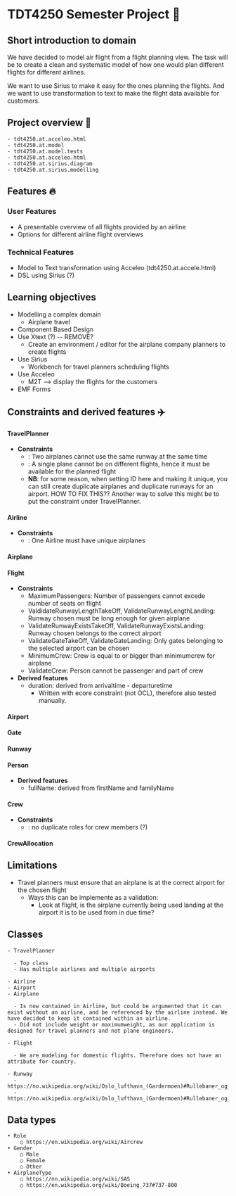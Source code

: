 # TDT4250 Semester Project 💾

## Short introduction to domain
We have decided to model air flight from a flight planning view. The task will be to create a clean and systematic model of how one would plan different flights for different airlines.
    
We want to use Sirius to make it easy for the ones planning the flights. And we want to use transformation to text to make the flight data available for customers.

## Project overview 📢

    - tdt4250.at.acceleo.html
    - tdt4250.at.model
    - tdt4250.at.model.tests
    - tdt4250.at.acceleo.html
    - tdt4250.at.sirius.diagram
    - tdt4250.at.sirius.modelling

## Features 🔥

### User Features

- A presentable overview of all flights provided by an airline
- Options for different airline flight overviews

### Technical Features

- Model to Text transformation using Acceleo (tdt4250.at.accele.html)
- DSL using Sirius (?)

## Learning objectives

- Modelling a complex domain
  - Airplane travel
- Component Based Design
- Use Xtext (?) -- REMOVE?
  - Create an environment / editor for the airplane company planners to create flights
- Use Sirius
  - Workbench for travel planners scheduling flights 
- Use Acceleo 
  - M2T --> display the flights for the customers
- EMF Forms

## Constraints and derived features ✈️

#### TravelPlanner
  - **Constraints**
    - <constraintname>: Two airplanes cannot use the same runway at the same time
    - <constraintname>: A single plane cannot be on different flights, hence it must be available for the planned flight
    - **NB**: for some reason, when setting ID here and making it unique, you can still create duplicate airplanes and duplicate runways for an airport. HOW TO FIX THIS?? Another way to solve this might be to put the constraint under TravelPlanner. 
#### Airline
  - **Constraints**
    - <constraintName>: One Airline must have unique airplanes 
#### Airplane
#### Flight
  - **Constraints**
    - MaximumPassengers: Number of passengers cannot excede number of seats on flight 
    - ValdidateRunwayLengthTakeOff, ValidateRunwayLengthLanding: Runway chosen must be long enough for given airplane
    - ValidateRunwayExistsTakeOff, ValidateRunwayExistsLanding: Runway chosen belongs to the correct airport  
    - ValidateGateTakeOff, ValidateGateLanding: Only gates belonging to the selected airport can be chosen
    - MinimumCrew: Crew is equal to or bigger than minimumcrew for airplane
    - ValidateCrew: Person cannot be passenger and part of crew
  - **Derived features**
    - duration: derived from arrivaltime - departuretime
      - Written with ecore constraint (not OCL), therefore also tested manually. 
#### Airport
#### Gate
#### Runway
#### Person
  - **Derived features**
    - fullName: derived from firstName and familyName
#### Crew
  - **Constraints**
    - <constraintname>: no duplicate roles for crew members (?)
#### CrewAllocation

## Limitations 
- Travel planners must ensure that an airplane is at the correct airport for the chosen flight 
  - Ways this can be implemente as a validation: 
    - Look at flight, is the airplane currently being used landing at the airport it is to be used from in due time? 

## Classes

    - TravelPlanner

      - Top class
      - Has multiple airlines and multiple airports

    - Airline
    - Airport
    - Airplane

      - Is now contained in Airline, but could be argumented that it can exist without an airline, and be referenced by the airline instead. We have decided to keep it contained within an airline.
      - Did not include weight or maximumweight, as our application is designed for travel planners and not plane engineers.

    - Flight

      - We are modeling for domestic flights. Therefore does not have an attribute for country.

    - Runway
      - https://no.wikipedia.org/wiki/Oslo_lufthavn_(Gardermoen)#Rullebaner_og_flytrafikkontroll
      - https://no.wikipedia.org/wiki/Oslo_lufthavn_(Gardermoen)#Rullebaner_og_flytrafikkontroll

## Data types

    • Role
    	○ https://en.wikipedia.org/wiki/Aircrew
    • Gender
    	○ Male
    	○ Female
    	○ Other
    • AirplaneType
    	○ https://nn.wikipedia.org/wiki/SAS
    	○ https://en.wikipedia.org/wiki/Boeing_737#737-800
